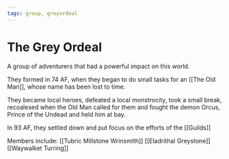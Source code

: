 ```yaml
---
tags: group, greyordeal
---
```

# The Grey Ordeal

A group of adventurers that had a powerful impact on this world.

They formed in 74 AF, when they began to do small tasks for an [[The Old Man]], whose name has been lost to time.

They became local heroes, defeated a local monstrocity, took a small break, recoalesed when the Old Man called for them and fought the demon Orcus, Prince of the Undead and held him at bay.

In 93 AF, they settled down and put focus on the efforts of the [[Guilds]]

Members include:
[[Tubric Millstone Wrinsmith]]
[[Eladrithal Greystone]]
[[Waywalket Turring]]